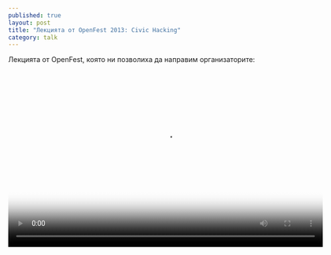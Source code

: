 ```yaml
---
published: true
layout: post
title: "Лекцията от OpenFest 2013: Civic Hacking"
category: talk
---
```


Лекцията от OpenFest, която ни позволиха да направим организаторите:

<video width="640" height="360" preload="auto" controls poster="http://www.computermagazine.bg/web/files/uploadify/EventImage/38/thumb_518x345_5416.jpg">
<source src="http://va.ludost.net/files/of2013/Day1/Hall_Sofia/03.Civic%20Hacking%20-%20%d0%90%d0%bd%d1%82%d0%be%d0%bd%20%d0%a1%d1%82%d0%be%d0%b9%d1%87%d0%b5%d0%b2.mp4" type='video/mp4; codecs="avc1.42E01E, mp4a.40.2"' /><object class="leanback-player-flash-fallback" width="640" height="360" type="application/x-shockwave-flash" data="http://releases.flowplayer.org/swf/flowplayer.swf">
<param name="movie" value="http://releases.flowplayer.org/swf/flowplayer.swf" />
<param name="allowFullScreen" value="true" />
<param name="wmode" value="opaque" />
<param name="bgcolor" value="#000000" />
<param name="flashVars" value="config={'playlist':['http://www.computermagazine.bg/web/files/uploadify/EventImage/38/thumb_518x345_5416.jpg', 
{'url':'http://va.ludost.net/files/of2013/Day1/Hall_Sofia/03.Civic%20Hacking%20-%20%d0%90%d0%bd%d1%82%d0%be%d0%bd%20%d0%a1%d1%82%d0%be%d0%b9%d1%87%d0%b5%d0%b2.mp4','autoPlay':false,'autobuffering':true}]}" />
</object>
</video>
